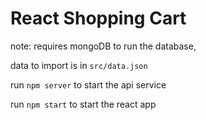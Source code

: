 # React Shopping Cart

note: requires mongoDB to run the database,

data to import is in `src/data.json`

run `npm server` to start the api service

run `npm start` to start the react app